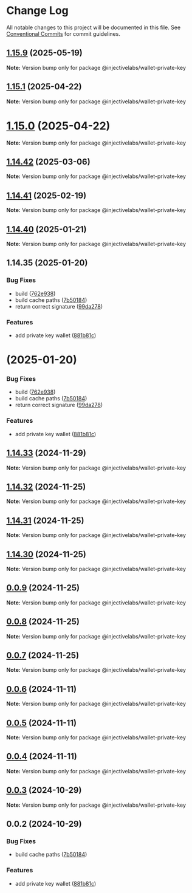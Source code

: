 # Change Log

All notable changes to this project will be documented in this file.
See [Conventional Commits](https://conventionalcommits.org) for commit guidelines.

## [1.15.9](https://github.com/InjectiveLabs/injective-ts/compare/@injectivelabs/wallet-private-key@1.15.8...@injectivelabs/wallet-private-key@1.15.9) (2025-05-19)

**Note:** Version bump only for package @injectivelabs/wallet-private-key

## [1.15.1](https://github.com/InjectiveLabs/injective-ts/compare/@injectivelabs/wallet-private-key@1.15.0...@injectivelabs/wallet-private-key@1.15.1) (2025-04-22)

**Note:** Version bump only for package @injectivelabs/wallet-private-key

# [1.15.0](https://github.com/InjectiveLabs/injective-ts/compare/@injectivelabs/wallet-private-key@1.14.57...@injectivelabs/wallet-private-key@1.15.0) (2025-04-22)

**Note:** Version bump only for package @injectivelabs/wallet-private-key

## [1.14.42](https://github.com/InjectiveLabs/injective-ts/compare/@injectivelabs/wallet-private-key@1.14.41-alpha.18...@injectivelabs/wallet-private-key@1.14.42) (2025-03-06)

**Note:** Version bump only for package @injectivelabs/wallet-private-key

## [1.14.41](https://github.com/InjectiveLabs/injective-ts/compare/@injectivelabs/wallet-private-key@1.14.41-beta.15...@injectivelabs/wallet-private-key@1.14.41) (2025-02-19)

**Note:** Version bump only for package @injectivelabs/wallet-private-key

## [1.14.40](https://github.com/InjectiveLabs/injective-ts/compare/v1.14.35...v1.14.40) (2025-01-21)

**Note:** Version bump only for package @injectivelabs/wallet-private-key

## 1.14.35 (2025-01-20)

### Bug Fixes

- build ([762e938](https://github.com/InjectiveLabs/injective-ts/commit/762e938164cb617b190fcffa49596280d4547d76))
- build cache paths ([7b50184](https://github.com/InjectiveLabs/injective-ts/commit/7b5018431d970bfb00d022878fbf7994e4878e72))
- return correct signature ([99da278](https://github.com/InjectiveLabs/injective-ts/commit/99da278ae2d5e812763cea84a94f3fdf9e88e0ed))

### Features

- add private key wallet ([881b81c](https://github.com/InjectiveLabs/injective-ts/commit/881b81c9d07532def5168b6f761108a7ab3fd3f2))

# (2025-01-20)

### Bug Fixes

- build ([762e938](https://github.com/InjectiveLabs/injective-ts/commit/762e938164cb617b190fcffa49596280d4547d76))
- build cache paths ([7b50184](https://github.com/InjectiveLabs/injective-ts/commit/7b5018431d970bfb00d022878fbf7994e4878e72))
- return correct signature ([99da278](https://github.com/InjectiveLabs/injective-ts/commit/99da278ae2d5e812763cea84a94f3fdf9e88e0ed))

### Features

- add private key wallet ([881b81c](https://github.com/InjectiveLabs/injective-ts/commit/881b81c9d07532def5168b6f761108a7ab3fd3f2))

## [1.14.33](https://github.com/InjectiveLabs/injective-ts/compare/@injectivelabs/wallet-private-key@1.14.33-beta.4...@injectivelabs/wallet-private-key@1.14.33) (2024-11-29)

**Note:** Version bump only for package @injectivelabs/wallet-private-key

## [1.14.32](https://github.com/InjectiveLabs/injective-ts/compare/@injectivelabs/wallet-private-key@1.14.31...@injectivelabs/wallet-private-key@1.14.32) (2024-11-25)

**Note:** Version bump only for package @injectivelabs/wallet-private-key

## [1.14.31](https://github.com/InjectiveLabs/injective-ts/compare/@injectivelabs/wallet-private-key@1.14.30...@injectivelabs/wallet-private-key@1.14.31) (2024-11-25)

**Note:** Version bump only for package @injectivelabs/wallet-private-key

## [1.14.30](https://github.com/InjectiveLabs/injective-ts/compare/@injectivelabs/wallet-private-key@0.0.9...@injectivelabs/wallet-private-key@1.14.30) (2024-11-25)

**Note:** Version bump only for package @injectivelabs/wallet-private-key

## [0.0.9](https://github.com/InjectiveLabs/injective-ts/compare/@injectivelabs/wallet-private-key@0.0.8...@injectivelabs/wallet-private-key@0.0.9) (2024-11-25)

**Note:** Version bump only for package @injectivelabs/wallet-private-key

## [0.0.8](https://github.com/InjectiveLabs/injective-ts/compare/@injectivelabs/wallet-private-key@0.0.7...@injectivelabs/wallet-private-key@0.0.8) (2024-11-25)

**Note:** Version bump only for package @injectivelabs/wallet-private-key

## [0.0.7](https://github.com/InjectiveLabs/injective-ts/compare/@injectivelabs/wallet-private-key@0.0.7-beta.4...@injectivelabs/wallet-private-key@0.0.7) (2024-11-25)

**Note:** Version bump only for package @injectivelabs/wallet-private-key

## [0.0.6](https://github.com/InjectiveLabs/injective-ts/compare/@injectivelabs/wallet-private-key@0.0.5...@injectivelabs/wallet-private-key@0.0.6) (2024-11-11)

**Note:** Version bump only for package @injectivelabs/wallet-private-key

## [0.0.5](https://github.com/InjectiveLabs/injective-ts/compare/@injectivelabs/wallet-private-key@0.0.4...@injectivelabs/wallet-private-key@0.0.5) (2024-11-11)

**Note:** Version bump only for package @injectivelabs/wallet-private-key

## [0.0.4](https://github.com/InjectiveLabs/injective-ts/compare/@injectivelabs/wallet-private-key@0.0.4-beta.6...@injectivelabs/wallet-private-key@0.0.4) (2024-11-11)

**Note:** Version bump only for package @injectivelabs/wallet-private-key

## [0.0.3](https://github.com/InjectiveLabs/injective-ts/compare/@injectivelabs/wallet-private-key@0.0.3-beta.0...@injectivelabs/wallet-private-key@0.0.3) (2024-10-29)

**Note:** Version bump only for package @injectivelabs/wallet-private-key

## 0.0.2 (2024-10-29)

### Bug Fixes

- build cache paths ([7b50184](https://github.com/InjectiveLabs/injective-ts/commit/7b5018431d970bfb00d022878fbf7994e4878e72))

### Features

- add private key wallet ([881b81c](https://github.com/InjectiveLabs/injective-ts/commit/881b81c9d07532def5168b6f761108a7ab3fd3f2))

